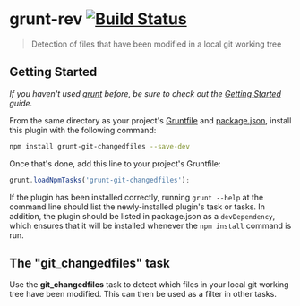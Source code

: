 # grunt-rev [![Build Status](https://travis-ci.org/Causata/grunt-git-changedfiles.png)](https://travis-ci.org/Causata/grunt-git-changedfiles)

> Detection of files that have been modified in a local git working tree

## Getting Started
_If you haven't used [grunt][] before, be sure to check out the [Getting Started][] guide._

From the same directory as your project's [Gruntfile][Getting Started] and [package.json][], install this plugin with the following command:

```bash
npm install grunt-git-changedfiles --save-dev
```

Once that's done, add this line to your project's Gruntfile:

```js
grunt.loadNpmTasks('grunt-git-changedfiles');
```

If the plugin has been installed correctly, running `grunt --help` at the command line should list the newly-installed plugin's task or tasks. In addition, the plugin should be listed in package.json as a `devDependency`, which ensures that it will be installed whenever the `npm install` command is run.

[grunt]: http://gruntjs.com/
[Getting Started]: https://github.com/gruntjs/grunt/blob/devel/docs/getting_started.md
[package.json]: https://npmjs.org/doc/json.html

## The "git_changedfiles" task

Use the **git_changedfiles** task to detect which files in your local git working tree have been modified. This can then be used as a filter in other tasks.

